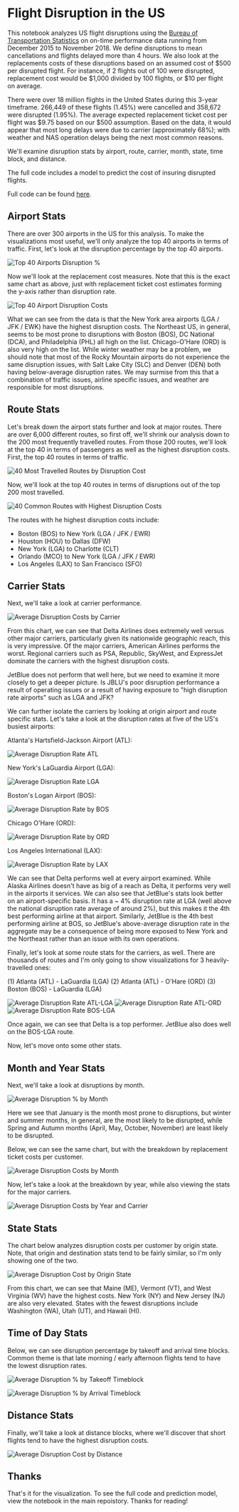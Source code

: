 # Flight Disruption in the US

This notebook analyzes US flight disruptions using the [Bureau of Transportation Statistics](https://www.bts.gov/topics/airlines-and-airports-0) on on-time performance data running from December 2015 to November 2018. We define disruptions to mean cancellations and flights delayed more than 4 hours. We also look at the replacements costs of these disruptions based on an assumed cost of $500 per disrupted flight. For instance, if 2 flights out of 100 were disrupted, replacement cost would be $1,000 divided by 100 flights, or $10 per flight on average. 

There were over 18 million flights in the United States during this 3-year timeframe. 266,449 of these flights (1.45%) were cancelled and 358,672 were disrupted (1.95%). The average expected replacement ticket cost per flight was $9.75 based on our $500 assumption. Based on the data, it would appear that most long delays were due to carrier (approximately 68%); with weather and NAS operation delays being the next most common reasons. 

We'll examine disruption stats by airport, route, carrier, month, state, time block, and distance. 

The full code includes a model to predict the cost of insuring disrupted flights. 

Full code can be found [here](https://nbviewer.jupyter.org/github/hjhuney/Flight-Disruption/blob/master/BTS_Airline_OnTime_Perf_2016_18.ipynb). 

## Airport Stats

There are over 300 airports in the US for this analysis. To make the visualizations most useful, we'll only analyze the top 40 airports in terms of traffic. First, let's look at the disruption percentage by the top 40 airports. 

![Top 40 Airports Disruption %](https://github.com/hjhuney/Flight-Disruption/blob/master/Images/airport002.svg)

Now we'll look at the replacement cost measures. Note that this is the exact same chart as above, just with replacement ticket cost estimates forming the y-axis rather than disruption rate. 

![Top 40 Airport Disruption Costs](https://github.com/hjhuney/Flight-Disruption/blob/master/Images/airport001.svg)

What we can see from the data is that the New York area airports (LGA / JFK / EWK) have the highest disruption costs. The Northeast US, in general, seems to be most prone to disruptions with Boston (BOS), DC National (DCA), and Philadelphia (PHL) all high on the list. Chicago-O'Hare (ORD) is also very high on the list. While winter weather may be a problem, we should note that most of the Rocky Mountain airports do not experience the same disruption issues, with Salt Lake City (SLC) and Denver (DEN) both having below-average disruption rates. We may surmise from this that a combination of traffic issues, airline specific issues, and weather are responsible for most disruptions. 

## Route Stats

Let's break down the airport stats further and look at major routes. There are over 6,000 different routes, so first off, we'll shrink our analysis down to the 200 most frequently travelled routes. From those 200 routes, we'll look at the top 40 in terms of passengers as well as the highest disruption costs. First, the top 40 routes in terms of traffic. 


![40 Most Travelled Routes by Disruption Cost](https://github.com/hjhuney/Flight-Disruption/blob/master/Images/route001.svg)


Now, we'll look at the top 40 routes in terms of disruptions out of the top 200 most travelled. 


![40 Common Routes with Highest Disruption Costs](https://github.com/hjhuney/Flight-Disruption/blob/master/Images/route002.svg)

The routes with he highest disruption costs include:

* Boston (BOS) to New York (LGA / JFK / EWR)
* Houston (HOU) to Dallas (DFW)
* New York (LGA) to Charlotte (CLT)
* Orlando (MCO) to New York (LGA / JFK / EWR)
* Los Angeles (LAX) to San Francisco (SFO)


## Carrier Stats

Next, we'll take a look at carrier performance. 

![Average Disruption Costs by Carrier](https://github.com/hjhuney/Flight-Disruption/blob/master/Images/carrier001.svg)

From this chart, we can see that Delta Airlines does extremely well versus other major carriers, particularly given its nationwide geographic reach, this is very impressive. Of the major carriers, American Airlines performs the worst. Regional carriers such as PSA, Republic, SkyWest, and ExpressJet dominate the carriers with the highest disruption costs. 

JetBlue does not perform that well here, but we need to examine it more closely to get a deeper picture. Is JBLU's poor disruption performance a result of operating issues or a result of having exposure to "high disruption rate airports" such as LGA and JFK? 

We can further isolate the carriers by looking at origin airport and route specific stats. Let's take a look at the disruption rates at five of the US's busiest airports: 

Atlanta's Hartsfield-Jackson Airport (ATL):

![Average Disruption Rate ATL](https://github.com/hjhuney/Flight-Disruption/blob/master/Images/disrupt_atl.svg)

New York's LaGuardia Airport (LGA):

![Average Disruption Rate LGA](https://github.com/hjhuney/Flight-Disruption/blob/master/Images/disrupt_lga.svg)

Boston's Logan Airport (BOS):

![Average Disruption Rate by BOS](https://github.com/hjhuney/Flight-Disruption/blob/master/Images/disrupt_bos.svg)

Chicago O'Hare (ORD):

![Average Disruption Rate by ORD](https://github.com/hjhuney/Flight-Disruption/blob/master/Images/disrupt_ord.svg)

Los Angeles International (LAX):

![Average Disruption Rate by LAX](https://github.com/hjhuney/Flight-Disruption/blob/master/Images/disrupt_lax.svg)

We can see that Delta performs well at every airport examined. While Alaska Airlines doesn't have as big of a reach as Delta, it performs very well in the airports it services. We can also see that JetBlue's stats look better on an airport-specific basis. It has a ~ 4% disruption rate at LGA (well above the national disruption rate average of around 2%), but this makes it the 4th best performing airline at that airport. Similarly, JetBlue is the 4th best performing airline at BOS, so JetBlue's above-average disruption rate in the aggregate may be a consequence of being more exposed to New York and the Northeast rather than an issue with its own operations. 

Finally, let's look at some route stats for the carriers, as well. There are thousands of routes and I'm only going to show visualizations for 3 heavily-travelled ones: 

(1) Atlanta (ATL) - LaGuardia (LGA)
(2) Atlanta (ATL) - O'Hare (ORD)
(3) Boston (BOS) - LaGuardia (LGA)

![Average Disruption Rate ATL-LGA](https://github.com/hjhuney/Flight-Disruption/blob/master/Images/disrupt_atl-lga.svg)
![Average Disruption Rate ATL-ORD](https://github.com/hjhuney/Flight-Disruption/blob/master/Images/disrupt_atl-ord.svg)
![Average Disruption Rate BOS-LGA](https://github.com/hjhuney/Flight-Disruption/blob/master/Images/disrupt_bos-lga.svg)

Once again, we can see that Delta is a top performer. JetBlue also does well on the BOS-LGA route. 

Now, let's move onto some other stats. 

## Month and Year Stats

Next, we'll take a look at disruptions by month. 

![Average Disruption % by Month](https://github.com/hjhuney/Flight-Disruption/blob/master/Images/month001.svg)

Here we see that January is the month most prone to disruptions, but winter and summer months, in general, are the most likely to be disrupted, while Spring and Autumn months (April, May, October, November) are least likely to be disrupted. 

Below, we can see the same chart, but with the breakdown by replacement ticket costs per customer. 

![Average Disruption Costs by Month](https://github.com/hjhuney/Flight-Disruption/blob/master/Images/month002.svg)

Now, let's take a look at the breakdown by year, while also viewing the stats for the major carriers. 

![Average Disruption Costs by Year and Carrier](https://github.com/hjhuney/Flight-Disruption/blob/master/Images/carrier_by_year.svg)


## State Stats

The chart below analyzes disruption costs per customer by origin state. Note, that origin and destination stats tend to be fairly similar, so I'm only showing one of the two. 

![Average Disruption Cost by Origin State](https://github.com/hjhuney/Flight-Disruption/blob/master/Images/state002.svg)

From this chart, we can see that Maine (ME), Vermont (VT), and West Virginia (WV) have the highest costs. New York (NY) and New Jersey (NJ) are also very elevated. States with the fewest disruptions include Washington (WA), Utah (UT), and Hawaii (HI). 

## Time of Day Stats

Below, we can see disruption percentage by takeoff and arrival time blocks. Common theme is that late morning / early afternoon flights tend to have the lowest disruption rates. 

![Average Disruption % by Takeoff Timeblock](https://github.com/hjhuney/Flight-Disruption/blob/master/Images/timeblock001.svg)


![Average Disruption % by Arrival Timeblock](https://github.com/hjhuney/Flight-Disruption/blob/master/Images/timeblock002.svg)


## Distance Stats

Finally, we'll take a look at distance blocks, where we'll discover that short flights tend to have the highest disruption costs. 

![Average Disruption Cost by Distance](https://github.com/hjhuney/Flight-Disruption/blob/master/Images/distance001.svg)


## Thanks

That's it for the visualization. To see the full code and prediction model, view the notebook in the main repoistory. Thanks for reading!
